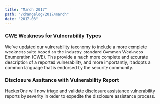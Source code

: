 ```yaml
---
title: "March 2017"
path: "/changelog/2017/march"
date: "2017-03"
---
```


### CWE Weakness for Vulnerability Types
We've updated our vulnerability taxonomy to include a more complete weakness suite based on the industry-standard Common Weakness Enumeration (CWE). This provide a much more complete and accurate description of a reported vulnerability, and more importantly, it adopts a common language that is endorsed by the security community. 

### Disclosure Assitance with Vulnerability Report
HackerOne will now triage and validate disclosure assistance vulnerability reports by severity in order to expedite the disclosure assistance process. 
